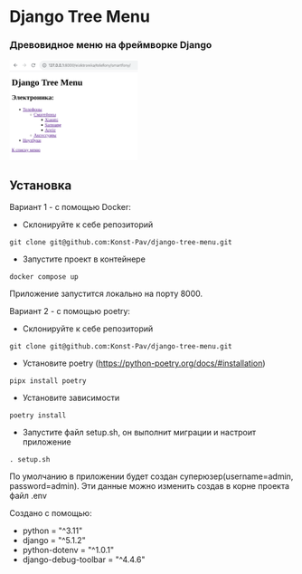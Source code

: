 # Django Tree Menu
### Древовидное меню на фреймворке Django
<img src="menu_example.png" alt="Пример древовидного меню" width="45%">

## Установка
Вариант 1 - с помощью Docker:
- Склонируйте к себе репозиторий
```
git clone git@github.com:Konst-Pav/django-tree-menu.git
```
- Запустите проект в контейнере
```
docker compose up
```
Приложение запустится локально на порту 8000.

Вариант 2 - с помощью poetry:
- Склонируйте к себе репозиторий
```
git clone git@github.com:Konst-Pav/django-tree-menu.git
```
- Установите poetry (https://python-poetry.org/docs/#installation)
```
pipx install poetry
```
- Установите зависимости 
```
poetry install
```
- Запустите файл setup.sh, он выполнит миграции и настроит приложение
```
. setup.sh
```

По умолчанию в приложении будет создан суперюзер(username=admin, password=admin).
Эти данные можно изменить создав в корне проекта файл .env

Создано с помощью:
- python = "^3.11"
- django = "^5.1.2"
- python-dotenv = "^1.0.1"
- django-debug-toolbar = "^4.4.6"
